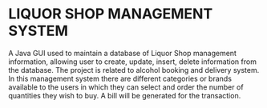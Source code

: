 # LIQUOR SHOP MANAGEMENT SYSTEM

A Java GUI used to maintain a database of Liquor Shop management information, allowing user to create, update, insert, delete information from the database. The project is related
to alcohol booking and delivery system. In this management system there are different categories or brands available to the users in which they can select and order the number of
quantities they wish to buy. A bill will be generated for the transaction.
